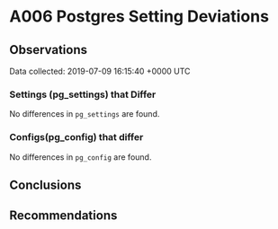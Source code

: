 # A006 Postgres Setting Deviations #

## Observations ##
Data collected: 2019-07-09 16:15:40 +0000 UTC  

### Settings (pg_settings) that Differ ###

No differences in `pg_settings` are found.

### Configs(pg_config) that differ ###

No differences in `pg_config` are found.



## Conclusions ##


## Recommendations ##

